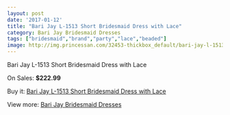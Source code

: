 ```yaml
---
layout: post
date: '2017-01-12'
title: "Bari Jay L-1513 Short Bridesmaid Dress with Lace"
category: Bari Jay Bridesmaid Dresses
tags: ["bridesmaid","brand","party","lace","beaded"]
image: http://img.princessan.com/32453-thickbox_default/bari-jay-l-1513-short-bridesmaid-dress-with-lace.jpg
---
```

Bari Jay L-1513 Short Bridesmaid Dress with Lace

On Sales: **$222.99**
<a href="https://www.princessan.com/en/14889-bari-jay-l-1513-short-bridesmaid-dress-with-lace.html"><amp-img layout="responsive" width="600" height="600" src="//img.princessan.com/32453-thickbox_default/bari-jay-l-1513-short-bridesmaid-dress-with-lace.jpg" alt="Bari Jay L-1513 Short Bridesmaid Dress with Lace 0" /></a>
<a href="https://www.princessan.com/en/14889-bari-jay-l-1513-short-bridesmaid-dress-with-lace.html"><amp-img layout="responsive" width="600" height="600" src="//img.princessan.com/32454-thickbox_default/bari-jay-l-1513-short-bridesmaid-dress-with-lace.jpg" alt="Bari Jay L-1513 Short Bridesmaid Dress with Lace 1" /></a>

Buy it: [Bari Jay L-1513 Short Bridesmaid Dress with Lace](https://www.princessan.com/en/14889-bari-jay-l-1513-short-bridesmaid-dress-with-lace.html "Bari Jay L-1513 Short Bridesmaid Dress with Lace")

View more: [Bari Jay Bridesmaid Dresses](https://www.princessan.com/en/109- "Bari Jay Bridesmaid Dresses")